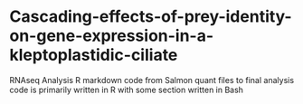 # Cascading-effects-of-prey-identity-on-gene-expression-in-a-kleptoplastidic-ciliate
RNAseq Analysis
R markdown code from Salmon quant files to final analysis 
code is primarily written in R with some section written in Bash
